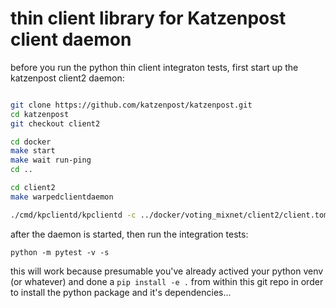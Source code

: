 # thin client library for Katzenpost client daemon


before you run the python thin client integraton tests, first
start up the katzenpost client2 daemon:

```bash

git clone https://github.com/katzenpost/katzenpost.git
cd katzenpost
git checkout client2

cd docker
make start
make wait run-ping
cd ..

cd client2
make warpedclientdaemon

./cmd/kpclientd/kpclientd -c ../docker/voting_mixnet/client2/client.toml

```


after the daemon is started, then run the integration tests:


```
python -m pytest -v -s
```

this will work because presumable you've already actived your python venv (or whatever)
and done a `pip install -e .` from within this git repo in order to install the python package
and it's dependencies...

